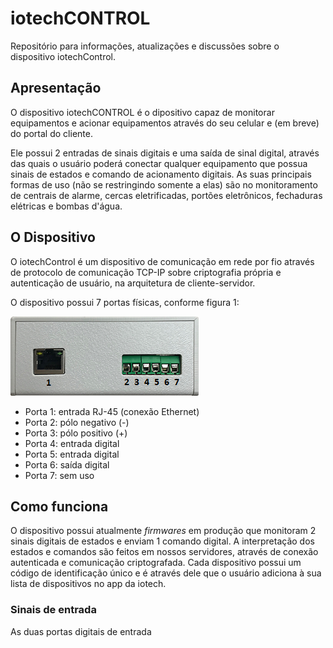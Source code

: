 # iotechCONTROL

Repositório para informações, atualizações e discussões sobre o dispositivo iotechControl.

## Apresentação

O dispositivo iotechCONTROL é o dipositivo capaz de monitorar equipamentos e acionar equipamentos através do seu celular e (em breve) do portal do cliente.

Ele possui 2 entradas de sinais digitais e uma saída de sinal digital, através das quais o usuário poderá conectar qualquer equipamento que possua sinais de estados e comando de acionamento digitais. As suas principais formas de uso (não se restringindo somente a elas) são no monitoramento de centrais de alarme, cercas eletrificadas, portões eletrônicos, fechaduras elétricas e bombas d'água.

## O Dispositivo

O iotechControl é um dispositivo de comunicação em rede por fio através de protocolo de comunicação TCP-IP sobre criptografia própria e autenticação de usuário, na arquitetura de cliente-servidor.

O dispositivo possui 7 portas físicas, conforme figura 1:

![Figura 1](pics/figura_1.png "Figura 1- Portas físicas de entrada e saída.")

- Porta 1: entrada RJ-45 (conexão Ethernet)
- Porta 2: pólo negativo (-)
- Porta 3: pólo positivo (+)
- Porta 4: entrada digital
- Porta 5: entrada digital
- Porta 6: saída digital
- Porta 7: sem uso

## Como funciona

O dispositivo possui atualmente _firmwares_ em produção que monitoram 2 sinais digitais de estados e enviam 1 comando digital. A interpretação dos estados e comandos são feitos em nossos servidores, através de conexão autenticada e comunicação criptografada. Cada dispositivo possui um código de identificação único e é através dele que o usuário adiciona à sua lista de dispositivos no app da iotech.

### Sinais de entrada

As duas portas digitais de entrada 
